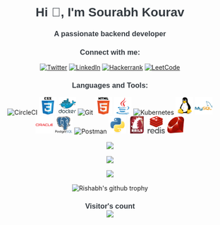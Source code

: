 <center>
  <h1 style="font-family: Arial, sans-serif; color: #343a40;">Hi 👋, I'm Sourabh Kourav</h1>
  <h3 style="font-family: Arial, sans-serif; color: #343a40;">A passionate backend developer</h3>
  
  <h3 style="font-family: Arial, sans-serif; color: #343a40;">Connect with me:</h3>
  <div>
    <a href="https://twitter.com/isourabhkourav" target="_blank"><img src="https://raw.githubusercontent.com/rahuldkjain/github-profile-readme-generator/master/src/images/icons/Social/twitter.svg" alt="Twitter" width="30" height="30"></a>
    <a href="https://linkedin.com/in/sourabhkourav" target="_blank"><img src="https://raw.githubusercontent.com/rahuldkjain/github-profile-readme-generator/master/src/images/icons/Social/linked-in-alt.svg" alt="LinkedIn" width="30" height="30"></a>
    <a href="https://www.hackerrank.com/sourabhkourav422" target="_blank"><img src="https://raw.githubusercontent.com/rahuldkjain/github-profile-readme-generator/master/src/images/icons/Social/hackerrank.svg" alt="Hackerrank" width="30" height="30"></a>
    <a href="https://www.leetcode.com/sourabhkourav" target="_blank"><img src="https://raw.githubusercontent.com/rahuldkjain/github-profile-readme-generator/master/src/images/icons/Social/leet-code.svg" alt="LeetCode" width="30" height="30"></a>
  </div>
  
  <h3 style="font-family: Arial, sans-serif; color: #343a40;">Languages and Tools:</h3>
  <div>
    <img src="https://www.vectorlogo.zone/logos/circleci/circleci-icon.svg" alt="CircleCI" width="40" height="40">
    <img src="https://raw.githubusercontent.com/devicons/devicon/master/icons/css3/css3-original-wordmark.svg" alt="CSS3" width="40" height="40">
    <img src="https://raw.githubusercontent.com/devicons/devicon/master/icons/docker/docker-original-wordmark.svg" alt="Docker" width="40" height="40">
    <img src="https://www.vectorlogo.zone/logos/git-scm/git-scm-icon.svg" alt="Git" width="40" height="40">
    <img src="https://raw.githubusercontent.com/devicons/devicon/master/icons/html5/html5-original-wordmark.svg" alt="HTML5" width="40" height="40">
    <img src="https://raw.githubusercontent.com/devicons/devicon/master/icons/java/java-original.svg" alt="Java" width="40" height="40">
    <img src="https://www.vectorlogo.zone/logos/kubernetes/kubernetes-icon.svg" alt="Kubernetes" width="40" height="40">
    <img src="https://raw.githubusercontent.com/devicons/devicon/master/icons/linux/linux-original.svg" alt="Linux" width="40" height="40">
    <img src="https://raw.githubusercontent.com/devicons/devicon/master/icons/mysql/mysql-original-wordmark.svg" alt="MySQL" width="40" height="40">
    <img src="https://raw.githubusercontent.com/devicons/devicon/master/icons/oracle/oracle-original.svg" alt="Oracle" width="40" height="40">
    <img src="https://raw.githubusercontent.com/devicons/devicon/master/icons/postgresql/postgresql-original-wordmark.svg" alt="PostgreSQL" width="40" height="40">
    <img src="https://www.vectorlogo.zone/logos/getpostman/getpostman-icon.svg" alt="Postman" width="40" height="40">
    <img src="https://raw.githubusercontent.com/devicons/devicon/master/icons/python/python-original.svg" alt="Python" width="40" height="40">
    <img src="https://raw.githubusercontent.com/devicons/devicon/master/icons/rails/rails-original-wordmark.svg" alt="Rails" width="40" height="40">
    <img src="https://raw.githubusercontent.com/devicons/devicon/master/icons/redis/redis-original-wordmark.svg" alt="Redis" width="40" height="40">
    <img src="https://raw.githubusercontent.com/devicons/devicon/master/icons/ruby/ruby-original.svg" alt="Ruby" width="40" height="40">
  </div>
  
<p align="center">
   <img align="center" src="https://github-readme-stats.vercel.app/api/top-langs/?username=sourabhkourav&theme=radical&line_height=10&hide_langs_below=1&layout=compact" />
</p>

<p align="center">
<img align="center"  src="https://github-readme-streak-stats.herokuapp.com/?user=sourabhkourav&theme=blue-green" />
</p>

<p align="center">
<img align="center" src="https://github-readme-stats.vercel.app/api?username=sourabhkourav&show_icons=true&theme=blue-green&line_height=21"/>
</p>

<p align="center">
<img align="center" src="https://github-profile-trophy.vercel.app/?username=sourabhkourav&theme=dracula" alt="Rishabh's github trophy"/>
</p>

  <h3 align="center"; style="font-family: Arial, sans-serif; color: #343a40;">Visitor's count <br>
    <img src="https://profile-counter.glitch.me/sourabhkourav/count.svg" />
  </h3>
